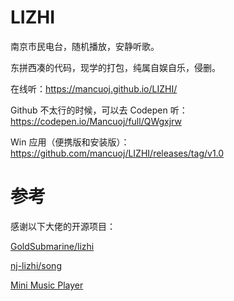 # LIZHI

南京市民电台，随机播放，安静听歌。

东拼西凑的代码，现学的打包，纯属自娱自乐，侵删。

在线听：https://mancuoj.github.io/LIZHI/

Github 不太行的时候，可以去 Codepen 听：https://codepen.io/Mancuoj/full/QWgxjrw

Win 应用（便携版和安装版）：https://github.com/mancuoj/LIZHI/releases/tag/v1.0


# 参考

感谢以下大佬的开源项目：

[GoldSubmarine/lizhi](https://github.com/GoldSubmarine/lizhi)

[nj-lizhi/song](https://github.com/nj-lizhi/song)

[Mini Music Player](https://codepen.io/JavaScriptJunkie/pen/qBWrRyg)
